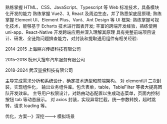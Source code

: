 熟练掌握 HTML、CSS、JavaScript、Typescript 等 Web 标准技术，具备模块化开发的能力
熟练掌握 Vue2、3, React 及周边生态，并了熟悉架底层原理;
熟练掌握 Element Ul、Element Plus、Vant、Ant Design 等 UI 框架:
熟练掌握可视化技术，能够基于 Echarts 技术进行图表开发;
丰富的跨端开发经验，熟练使用 uni-app、React-Native 开发跨端应用并深入理解其原理
具有完整前端项目设计、研发、全链路问题排查能力，对封装和提取通用组件有相关经验:

2014-2015 上海巨兴传媒科技有限公司

2015-2018 杭州大搜车汽车服务有限公司

2018-2024 武汉量投科技有限公司

主导完成需求分析和系统设计，确定技术选型和前端架构。
对 elementUI 二次封装，实现组件化， 输出业务组件库。包含表单，table，TableFilter 等极大提高团队开发效率。
主导用户权限设计，对路由动态配置以生成动态菜单，页面内控制按钮 tab 等动态展示。
对 axios 封装，实现异常拦截，统一参数转换，超时跳转，请求 loading 等。

优化，方案--》深挖---> 模拟场景
